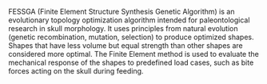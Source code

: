 FESSGA (Finite Element Structure Synthesis Genetic Algorithm) is an evolutionary topology optimization algorithm intended for paleontological research in skull morphology.
It uses principles from natural evolution (genetic recombination, mutation, selection) to produce optimized shapes.
Shapes that have less volume but equal strength than other shapes are considered more optimal.
The Finite Element method is used to evaluate the mechanical response of the shapes to predefined load cases, such as bite forces acting on the skull during feeding.
